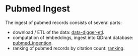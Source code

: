 # Pubmed Ingest

The ingest of pubmed records consists of several parts:

* download / ETL of the data: [data-digger-etl](data-digger-etl/README.md).
* computation of embeddings, ingest into QDrant database: [pubmed_ingention](pubmed_ingention/README.md).
* ranking of pubmed records by citation count: [ranking](rankings.md).

